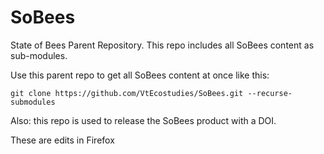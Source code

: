 # SoBees
State of Bees Parent Repository. This repo includes all SoBees content as sub-modules.

Use this parent repo to get all SoBees content at once like this:
```
git clone https://github.com/VtEcostudies/SoBees.git --recurse-submodules
```
Also: this repo is used to release the SoBees product with a DOI.

These are edits in Firefox
